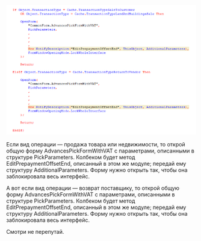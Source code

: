 ﻿![Код](do-not-confuse.png)

Если вид операции — продажа товара или недвижимости, то открой общую форму AdvancesPickFormWithVAT с параметрами, описанными в структуре PickParameters. Колбеком будет метод EditPrepaymentOffsetEnd, описанный в этом же модуле; передай ему структуру AdditionalParameters. Форму нужно открыть так, чтобы она заблокировала весь интерфейс.

А вот если вид операции — возврат поставщику, то открой общую форму AdvancesPickFormWithVAT с параметрами, описанными в структуре PickParameters. Колбеком будет метод EditPrepaymentOffsetEnd, описанный в этом же модуле; передай ему структуру AdditionalParameters. Форму нужно открыть так, чтобы она заблокировала весь интерфейс.

Смотри не перепутай.